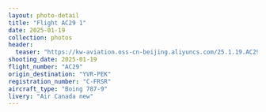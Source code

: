```yaml
---
layout: photo-detail
title: "Flight AC29 1"
date: 2025-01-19
collection: photos
header:
  teaser: "https://kw-aviation.oss-cn-beijing.aliyuncs.com/25.1.19.AC29_1.jpg"
shooting_date: 2025-01-19
flight_number: "AC29"
origin_destination: "YVR-PEK"
registration_number: "C-FRSR"
aircraft_type: "Boing 787-9"
livery: "Air Canada new"
---
```



